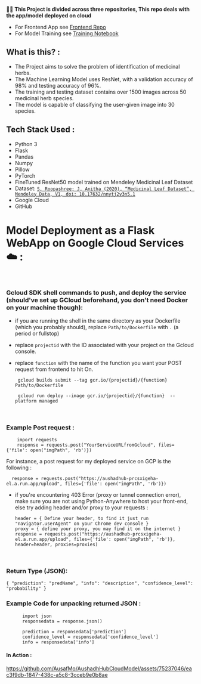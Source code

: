🙋‍♂️
**This Project is divided across three repositories, This repo deals with the app/model deployed on cloud**
<br>
- For Frontend App see <a href = "https://github.com/AusafMo/AushadHubFrontEnd"> Frontend Repo </a>
- For Model Training see <a href = "https://github.com/AusafMo/NoteBook-Medicinal-Herb-Model-ResNet"> Training Notebook </a>
## What is this? :
- The Project aims to solve the problem of identification of medicinal herbs.
- The Machine Learning Model uses ResNet, with a validation accuracy of 98% and testing accuracy of 96%.
- The training and testing dataset contains over 1500 images across 50 medicinal herb species.
- The model is capable of classifying the user-given image into 30 species.

## Tech Stack Used :
  * Python 3
  * Flask
  * Pandas
  * Numpy
  * Pillow
  * PyTorch
  * FineTuned ResNet50 model trained on Mendeley Medicinal Leaf Dataset
  * Dataset:
        <a href = "https://data.mendeley.com/datasets/nnytj2v3n5/1">
                  ```
                  S, Roopashree; J, Anitha (2020),
                  “Medicinal Leaf Dataset”,
                  Mendeley Data, V1, doi: 10.17632/nnytj2v3n5.1
                  ```     
        </a>
  * Google Cloud
  * GitHub

# Model Deployment as a Flask WebApp on Google Cloud Services ☁️ : 

<br>

### Gcloud SDK shell commands to push, and deploy the service (should've set up GCloud beforehand, you don't need Docker on your machine though):
  * if you are running the shell in the same directory as your Dockerfile (which you probably should), replace `Path/to/Dockerfile` with `.` (a period or fullstop)
  * replace `projectid` with the ID associated with your project on the Gcloud console.
  * replace `function` with the name of the function you want your POST request from frontend to hit On.
    
      ```
       gcloud builds submit --tag gcr.io/{projectid}/{function} Path/to/Dockerfile
      ```   
      ```
       gcloud run deploy --image gcr.io/{projectid}/{function}  --platform managed
      ```
<br>

### Example Post request :

  ```
      import requests
      response = requests.post("YourServiceURLfromGcloud", files={'file': open("imgPath", 'rb')})
  ```
For instance, a post request for my deployed service on GCP is the following :
```
  response = requests.post("https://aushadhub-prcsxigeha-el.a.run.app/upload", files={'file': open("imgPath", 'rb')})
```
 * if you're encountering 403 Error (proxy or tunnel connection error), make sure you are not using Python-Anywhere to host your front-end, else try adding header and/or proxy to your requests :
   
   ```
   header = { Define your header, to find it just run "navigator.userAgent" on your Chrome dev console }
   proxy = { define your proxy, you may find it on the internet }
   response = requests.post("https://aushadhub-prcsxigeha-el.a.run.app/upload", files={'file': open("imgPath", 'rb')}, header=header, proxies=proxies)
   ```   
<br>

### Return Type (JSON):
  `
    {
    "prediction": "predName",
    "info": "description",
    "confidence_level": "probability"
    }
  `

### Example Code for unpacking returned JSON :
  ```
        import json
        responsedata = response.json()

        prediction = responsedata['prediction']
        confidence_level = responsedata['confidence_level']
        info = responsedata['info']
  ```
#### In Action :
 


https://github.com/AusafMo/AushadhHubCloudModel/assets/75237046/eac3f9db-1847-438c-a5c8-3cceb9e0b8ae



    
